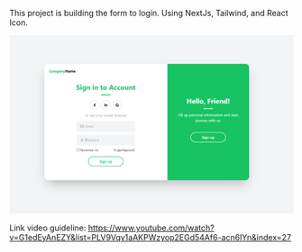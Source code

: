 This project is building the form to login. Using NextJs, Tailwind, and React Icon.

![img_1.png](img_1.png)

Link video guideline: https://www.youtube.com/watch?v=G1edEyAnEZY&list=PLV9Vqy1aAKPWzyop2EGd54Af6-acn6IYn&index=27
